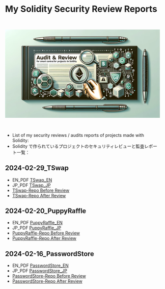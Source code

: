 <!-- @format -->

# My Solidity Security Review Reports

<br/>
<p align="center">
<img src="./Audit_reports_images.webp" width="600" alt="Security review">
</p>
<br/>

- List of my security reviews / audits reports of projects made with Solidity:
- Solidity で作られているプロジェクトのセキュリティレビューと監査レポート一覧：

## 2024-02-29_TSwap

- EN_PDF [TSwap_EN](./2024-02-29_TSwap_Audit/2024-02-29_TSwap_audit_report_en.pdf)
- JP_PDF [TSwap_JP](./2024-02-29_TSwap_Audit/2024-02-29_TSwap_audit_report_ja.pdf)
- [TSwap-Repo Before Review](https://github.com/Cyfrin/5-t-swap-audit/)
- [TSwap-Repo After Review](https://github.com/Jer-B/TSwap_after_audit)

## 2024-02-20_PuppyRaffle

- EN_PDF [PuppyRaffle_EN](./2024-02-20_PuppyRaffle_Audit/2024-02-20_PuppyRaffle_audit_report_en.pdf)
- JP_PDF [PuppyRaffle_JP](./2024-02-20_PuppyRaffle_Audit/2024-02-20_PuppyRaffle_audit_report_ja.pdf)
- [PuppyRaffle-Repo Before Review](https://github.com/Cyfrin/4-puppy-raffle-audit)
- [PuppyRaffle-Repo After Review](https://github.com/Jer-B/PuppyRaffle_after_audit)

## 2024-02-16_PasswordStore

- EN_PDF [PasswordStore_EN](./2024-02-17_PasswordStore_Audit/2024-02-17_PasswordStore_audit_report_en.pdf)
- JP_PDF [PasswordStore_JP](./2024-02-17_PasswordStore_Audit/2024-02-17_PasswordStore_audit_report_ja.pdf)
- [PasswordStore-Repo Before Review](https://github.com/Cyfrin/3-passwordstore-audit/tree/onboarded)
- [PasswordStore-Repo After Review](https://github.com/Jer-B/passwordStore_after_audit)
